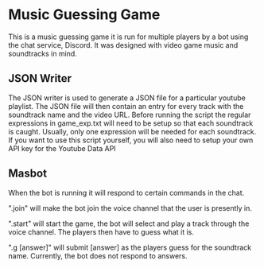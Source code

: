 # Music Guessing Game
This is a music guessing game it is run for multiple players by a bot using the chat service, Discord.
It was designed with video game music and soundtracks in mind.
## JSON Writer
The JSON writer is used to generate a JSON file for a particular youtube playlist. The JSON file will then contain an entry for every track with the soundtrack name and the video URL.
Before running the script the regular expressions in game_exp.txt will need to be setup so that each soundtrack is caught. Usually, only one expression will be needed for each soundtrack.
If you want to use this script yourself, you will also need to setup your own API key for the Youtube Data API
## Masbot 
When the bot is running it will respond to certain commands in the chat.

".join" will make the bot join the voice channel that the user is presently in.

".start" will start the game, the bot will select and play a track through the voice channel. The players then have to guess what it is.

".g [answer]" will submit [answer] as the players guess for the soundtrack name.
Currently, the bot does not respond to answers.